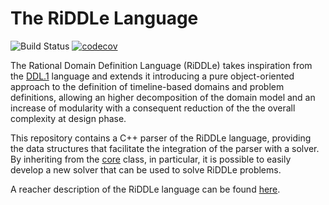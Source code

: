 # The RiDDLe Language

![Build Status](https://github.com/ratioSolver/RiDDLe/actions/workflows/cmake.yml/badge.svg)
[![codecov](https://codecov.io/gh/ratioSolver/RiDDLe/branch/master/graph/badge.svg)](https://codecov.io/gh/ratioSolver/RiDDLe)

The Rational Domain Definition Language (RiDDLe) takes inspiration from the [DDL.1](https://www.researchgate.net/publication/228818262_DDL_1_A_formal_description_of_a_constraint_representation_language_for_physical_domains) language and extends it introducing a pure object-oriented approach to the definition of timeline-based domains and problem definitions, allowing an higher decomposition of the domain model and an increase of modularity with a consequent reduction of the the overall complexity at design phase.

This repository contains a C++ parser of the RiDDLe language, providing the data structures that facilitate the integration of the parser with a solver. By inheriting from the [core](https://github.com/ratioSolver/RiDDLe/blob/main/include/core.h) class, in particular, it is possible to easily develop a new solver that can be used to solve RiDDLe problems.

A reacher description of the RiDDLe language can be found [here](https://github.com/ratioSolver/RiDDLe/wiki).
